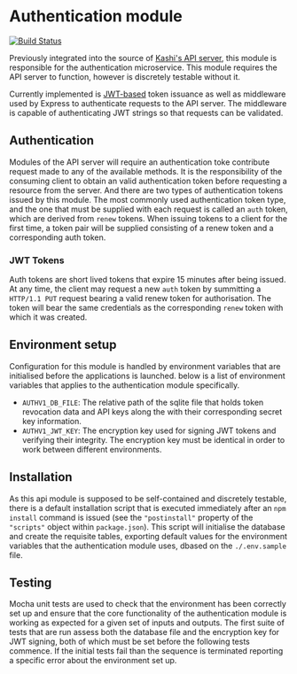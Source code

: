 # Authentication module
[![Build Status](https://travis-ci.org/kashisau/api-modules-v1-auth.svg?branch=master)](https://travis-ci.org/kashisau/api-modules-v1-auth)

Previously integrated into the source of [Kashi's API server](https://github.com/kashisau/api-server), this module is responsible for the authentication microservice. This module requires the API server to function, however is discretely testable without it.

Currently implemented is [JWT-based](http://jwt.io) token issuance as well as middleware used by Express to authenticate requests to the API server. The middleware is capable of authenticating JWT strings so that requests can be validated.

## Authentication
Modules of the API server will require an authentication toke contribute request made to any of the available methods. It is the responsibility of the consuming client to obtain an valid authentication token before requesting a resource from the server.
And there are two types of authentication tokens issued by this module.  The most commonly used authentication token type, and the one that must be supplied with each request is called an `auth` token, which are derived from `renew` tokens. When issuing tokens to a client for the first time, a token pair will be supplied consisting of a renew token and a corresponding auth token.

### JWT Tokens
Auth tokens are short lived tokens that expire 15 minutes after being issued. At any time, the client may request a new `auth` token by summitting a `HTTP/1.1 PUT` request bearing a valid renew token for authorisation. The token will bear the same credentials as the corresponding `renew` token with which it was created.    

## Environment setup
Configuration for this module is handled by environment variables that are initialised before the applications is launched. below is a list of environment variables that applies to the authentication module specifically.
 
* `AUTHV1_DB_FILE`: The relative path of the sqlite file that holds token revocation data and API keys along the with their corresponding secret key information.
* `AUTHV1_JWT_KEY`: The encryption key used for signing JWT tokens and verifying their integrity. The encryption key must be identical in order to work between different environments.

## Installation
As this api module is supposed to be self-contained and discretely testable, there is a default installation script that is executed immediately after an `npm install` command is issued (see the `"postinstall"` property of the `"scripts"` object within `package.json`). This script will initialise the database and create the requisite tables, exporting default values for the environment variables that the authentication module uses, dbased on the `./.env.sample` file.

## Testing
Mocha unit tests are used to check that the environment has been correctly set up and ensure that the core functionality of the authentication module is working as expected for a given set of inputs and outputs. The first suite of tests that are run assess both the database file and the encryption key for JWT signing, both of which must be set before the following tests commence.  If the initial tests fail than the sequence is terminated reporting a specific error about the environment set up. 